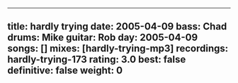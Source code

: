 
---
title: hardly trying
date: 2005-04-09
bass:	Chad
drums:	Mike
guitar:	Rob
day: 2005-04-09
songs: []
mixes: [hardly-trying-mp3]
recordings: hardly-trying-173
rating: 3.0
best: false
definitive: false
weight: 0
---
